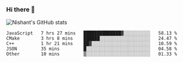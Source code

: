 ### Hi there 👋

<!--
**phoenixx1/phoenixx1** is a ✨ _special_ ✨ repository because its `README.md` (this file) appears on your GitHub profile.

Here are some ideas to get you started:

- 🔭 I’m currently working on ...
- 🌱 I’m currently learning ...
- 👯 I’m looking to collaborate on ...
- 🤔 I’m looking for help with ...
- 💬 Ask me about ...
- 📫 How to reach me: ...
- 😄 Pronouns: ...
- ⚡ Fun fact: ...
-->

![Nishant's GitHub stats](https://github-readme-stats.vercel.app/api?username=phoenixx1&count_private=true)   
<!--START_SECTION:waka-->
```text
JavaScript   7 hrs 27 mins   ██████████████▓░░░░░░░░░░   58.13 % 
CMake        3 hrs 8 mins    ██████░░░░░░░░░░░░░░░░░░░   24.47 % 
C++          1 hr 21 mins    ██▓░░░░░░░░░░░░░░░░░░░░░░   10.59 % 
JSON         35 mins         █░░░░░░░░░░░░░░░░░░░░░░░░   04.58 % 
Other        10 mins         ▒░░░░░░░░░░░░░░░░░░░░░░░░   01.33 % 
```
<!--END_SECTION:waka-->
